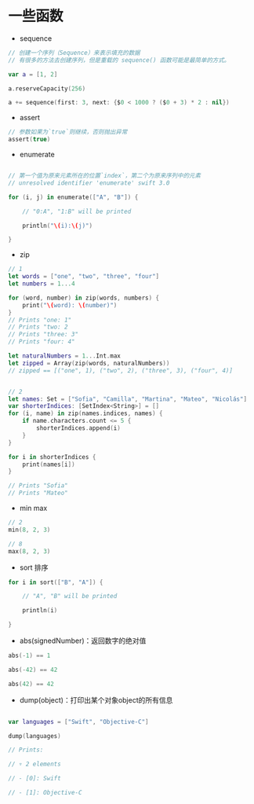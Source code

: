 # 一些函数

- sequence

```swift
// 创建一个序列（Sequence）来表示填充的数据
// 有很多的方法去创建序列，但是重载的 sequence() 函数可能是最简单的方式。

var a = [1, 2]

a.reserveCapacity(256)

a += sequence(first: 3, next: {$0 < 1000 ? ($0 + 3) * 2 : nil})

```


- assert

``` swift
// 参数如果为`true`则继续，否则抛出异常
assert(true)
```

- enumerate

``` swift

// 第一个值为原来元素所在的位置`index`，第二个为原来序列中的元素
// unresolved identifier 'enumerate' swift 3.0

for (i, j) in enumerate(["A", "B"]) {

    // "0:A", "1:B" will be printed

    println("\(i):\(j)")

}
```

- zip

``` swift
// 1
let words = ["one", "two", "three", "four"]
let numbers = 1...4

for (word, number) in zip(words, numbers) {
    print("\(word): \(number)")
}
// Prints "one: 1"
// Prints "two: 2
// Prints "three: 3"
// Prints "four: 4"

let naturalNumbers = 1...Int.max
let zipped = Array(zip(words, naturalNumbers))
// zipped == [("one", 1), ("two", 2), ("three", 3), ("four", 4)]


// 2
let names: Set = ["Sofia", "Camilla", "Martina", "Mateo", "Nicolás"]
var shorterIndices: [SetIndex<String>] = []
for (i, name) in zip(names.indices, names) {
    if name.characters.count <= 5 {
        shorterIndices.append(i)
    }
}

for i in shorterIndices {
    print(names[i])
}

// Prints "Sofia"
// Prints "Mateo"

```


- min max

``` swift
// 2
min(8, 2, 3)

// 8
max(8, 2, 3)
```
- sort 排序

``` swift
for i in sort(["B", "A"]) {

    // "A", "B" will be printed

    println(i)

}
```


- abs(signedNumber)：返回数字的绝对值

``` swift
abs(-1) == 1

abs(-42) == 42

abs(42) == 42
```

- dump(object)：打印出某个对象object的所有信息

``` swift

var languages = ["Swift", "Objective-C"]

dump(languages)

// Prints:

// ▿ 2 elements

// - [0]: Swift

// - [1]: Objective-C

```





